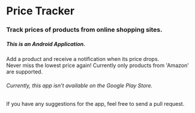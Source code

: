 # Price Tracker
### Track prices of products from online shopping sites.

##### This is an Android Application.

Add a product and receive a notification when its price drops.<br> 
Never miss the lowest price again! Currently only products from 'Amazon' are supported.

###### Currently, this app isn't available on the Google Play Store.

If you have any suggestions for the app, feel free to send a pull request.
